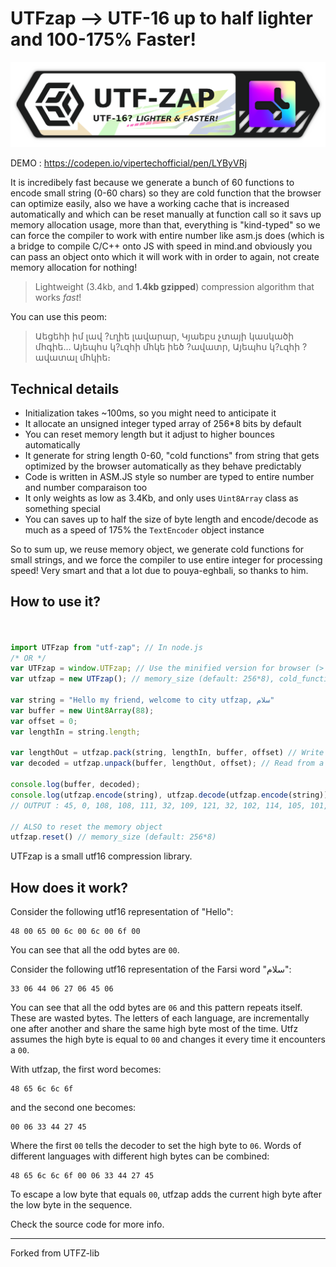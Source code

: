 # UTFzap --> UTF-16 up to half lighter and 100-175% Faster!

![Branding of UTFzap](https://raw.githubusercontent.com/pixa-pics/UTFzap/main/Branding.png)

DEMO : https://codepen.io/vipertechofficial/pen/LYByVRj

It is incredibely fast because we generate a bunch of 60 functions to encode small string (0-60 chars) so they are cold function that the browser can optimize easily, also we have a working cache that is increased automatically and which can be reset manually at function call so it savs up memory allocation  usage, more than that, everything is "kind-typed" so we can force the compiler to work with entire number like asm.js does (which is a bridge to compile C/C++ onto JS with speed in mind.and obviously you can pass an object onto which it will work with in order to again, not create memory allocation for nothing!

> Lightweight (3.4kb, and **1.4kb gzipped**) compression algorithm that works *fast*!

You can use this peom:

> Աեցեհի իմ լավ ?ւղիե լավարար,
> Կյաեբս չտայի կասկածի մհգիե...
> Այեպհս կ?ւզհի մհկե իեծ ?ավատր,
> Այեպհս կ?ւզհի ?ավատալ մհկիե։

## Technical details

 * Initialization takes ~100ms, so you might need to anticipate it
 * It allocate an unsigned integer typed array of 256*8 bits by default
 * You can reset memory length but it adjust to higher bounces automatically
 * It generate for string length 0-60, "cold functions" from string that gets optimized by the browser automatically as they behave predictably
 * Code is written in ASM.JS style so number are typed to entire number and number comparaison too
 * It only weights as low as 3.4Kb, and only uses `Uint8Array` class as something special
 * You can saves up to half the size of byte length and encode/decode as much as a speed of 175% the `TextEncoder` object instance
 
 So to sum up, we reuse memory object, we generate cold functions for small strings, and we force the compiler to use entire integer for processing speed! Very smart and that a lot due to pouya-eghbali, so thanks to him.

## How to use it?

```JavaScript


import UTFzap from "utf-zap"; // In node.js
/* OR */
var UTFzap = window.UTFzap; // Use the minified version for browser (> safari 10 & > Chrome 51)
var utfzap = new UTFzap(); // memory_size (default: 256*8), cold_function (default: 66)

var string = "Hello my friend, welcome to city utfzap, سلام"
var buffer = new Uint8Array(88);
var offset = 0;
var lengthIn = string.length;

var lengthOut = utfzap.pack(string, lengthIn, buffer, offset) // Write to a buffer
var decoded = utfzap.unpack(buffer, lengthOut, offset); // Read from a buffer

console.log(buffer, decoded);
console.log(utfzap.encode(string), utfzap.decode(utfzap.encode(string))); // Do the same but has to recreate a memory object each time
// OUTPUT : 45, 0, 108, 108, 111, 32, 109, 121, 32, 102, 114, 105, 101, 110, 100, 44, 32, 119, 101, 108, 99, 111, 109, 101, 32, 116, 111, 32, 99, 105, 116, 121, 32, 117, 116, 102, 122, 97, 112, 44, 32, 0, 6, 51, 68, 39, 69

// ALSO to reset the memory object
utfzap.reset() // memory_size (default: 256*8)
```


UTFzap is a small utf16 compression library.

## How does it work?

Consider the following utf16 representation of "Hello":

```hex
48 00 65 00 6c 00 6c 00 6f 00
```

You can see that all the odd bytes are `00`.

Consider the following utf16 representation of the Farsi word "سلام":

```hex
33 06 44 06 27 06 45 06
```

You can see that all the odd bytes are `06` and this pattern repeats itself.
These are wasted bytes. The letters of each language, are incrementally one
after another and share the same high byte most of the time. Utfz assumes
the high byte is equal to `00` and changes it every time it encounters a `00`.

With utfzap, the first word becomes:

```
48 65 6c 6c 6f
```

and the second one becomes:

```
00 06 33 44 27 45
```

Where the first `00` tells the decoder to set the high byte to `06`. Words of
different languages with different high bytes can be combined:

```
48 65 6c 6c 6f 00 06 33 44 27 45
```

To escape a low byte that equals `00`, utfzap adds the current high byte after
the low byte in the sequence.

Check the source code for more info.

---

Forked from UTFZ-lib

